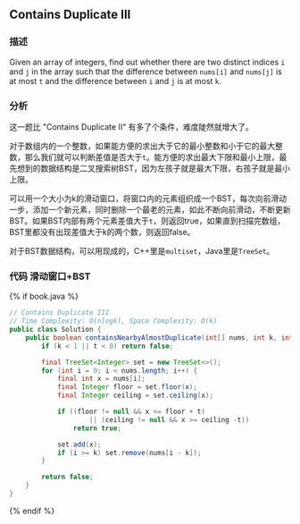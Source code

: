 ## Contains Duplicate III


### 描述

Given an array of integers, find out whether there are two distinct indices `i` and `j` in the array such that the difference between `nums[i]` and `nums[j]` is at most `t` and the difference between `i` and `j` is at most `k`.

### 分析

这一题比 "Contains Duplicate II" 有多了个条件，难度陡然就增大了。

对于数组内的一个整数，如果能方便的求出大于它的最小整数和小于它的最大整数，那么我们就可以判断差值是否大于`t`。能方便的求出最大下限和最小上限，最先想到的数据结构是二叉搜索树BST，因为左孩子就是最大下限，右孩子就是最小上限。

可以用一个大小为k的滑动窗口，将窗口内的元素组织成一个BST，每次向前滑动一步，添加一个新元素，同时删除一个最老的元素，如此不断向前滑动，不断更新BST。如果BST内部有两个元素差值大于`t`，则返回true，如果直到扫描完数组，BST里都没有出现差值大于k的两个数，则返回false。

对于BST数据结构，可以用现成的，C++里是`multiset`，Java里是`TreeSet`。


### 代码 滑动窗口+BST

{% if book.java %}
```java
// Contains Duplicate III
// Time Complexity: O(nlogk), Space Complexity: O(k)
public class Solution {
    public boolean containsNearbyAlmostDuplicate(int[] nums, int k, int t) {
        if (k < 1 || t < 0) return false;

        final TreeSet<Integer> set = new TreeSet<>();
        for (int i = 0; i < nums.length; i++) {
            final int x = nums[i];
            final Integer floor = set.floor(x);
            final Integer ceiling = set.ceiling(x);

            if ((floor != null && x <= floor + t)
                    || (ceiling != null && x >= ceiling -t))
                return true;

            set.add(x);
            if (i >= k) set.remove(nums[i - k]);
        }

        return false;
    }
}
```
{% endif %}
